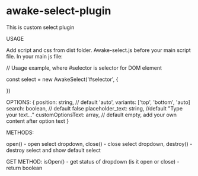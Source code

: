 # awake-select-plugin
This is custom select plugin

USAGE

Add script and css from dist folder. Awake-select.js before your main script file.
In your main js file: 

// Usage example, where #selector is selector for DOM element

const select = new AwakeSelect('#selector', {

})

OPTIONS:
{
  position: string, // default 'auto', variants: ['top', 'bottom', 'auto]
  search: boolean, // default false
  placeholder_text: string, //default "Type your text..."
  customOptionsText: array, // default empty, add your own content after option text
}

METHODS:

open() - open select dropdown,
close() - close select dropdown,
destroy() - destroy select and show default select

GET METHOD: 
isOpen() - get status of dropdown (is it open or close) - return boolean



